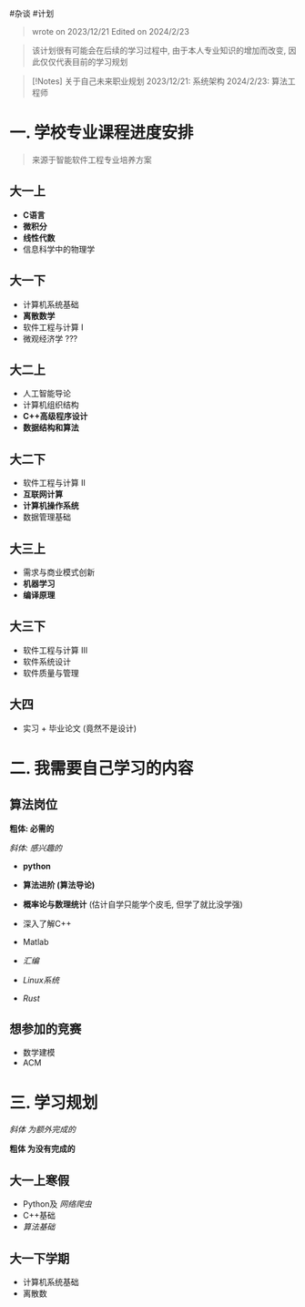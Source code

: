 #杂谈 #计划

> wrote on 2023/12/21
> Edited on 2024/2/23 

> 该计划很有可能会在后续的学习过程中, 由于本人专业知识的增加而改变, 因此仅仅代表目前的学习规划

> [!Notes] 关于自己未来职业规划
> 	2023/12/21: 系统架构
> 2024/2/23: 算法工程师




# 一. 学校专业课程进度安排

> 来源于智能软件工程专业培养方案


## 大一上

- **C语言**
- **微积分**
- **线性代数**
- 信息科学中的物理学

## 大一下

- 计算机系统基础
- **离散数学**
- 软件工程与计算 I
- 微观经济学 ???

## 大二上

- 人工智能导论
- 计算机组织结构
- **C++高级程序设计**
- **数据结构和算法**

## 大二下

- 软件工程与计算 II
- **互联网计算**
- **计算机操作系统**
- 数据管理基础

## 大三上

- 需求与商业模式创新
- **机器学习**
- **编译原理**

## 大三下

- 软件工程与计算 III
- 软件系统设计
- 软件质量与管理

## 大四

- 实习 + 毕业论文 (竟然不是设计)


# 二. 我需要自己学习的内容


## 算法岗位

**粗体: 必需的**

*斜体: 感兴趣的*

- **python**
- **算法进阶 (算法导论)**
- **概率论与数理统计** (估计自学只能学个皮毛, 但学了就比没学强)

- 深入了解C++
- Matlab

- *汇编*
- *Linux系统*
- *Rust*

## 想参加的竞赛

- 数学建模
- ACM


# 三. 学习规划

*斜体 为额外完成的*

**粗体 为没有完成的**

## 大一上寒假


- Python及 *网络爬虫*
- C++基础
- *算法基础*

## 大一下学期

- 计算机系统基础
- 离散数

